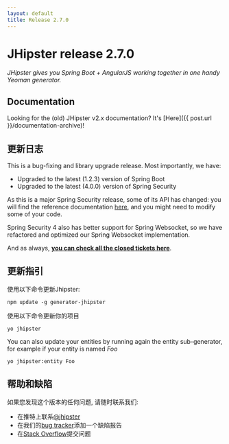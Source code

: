 ```yaml
---
layout: default
title: Release 2.7.0
---
```


JHipster release 2.7.0
==================

*JHipster gives you Spring Boot + AngularJS working together in one handy Yeoman generator.*

Documentation
----------

Looking for the (old) JHipster v2.x documentation? It's [Here]({{ post.url }}/documentation-archive)!

更新日志
----------

This is a bug-fixing and library upgrade release. Most importantly, we have:

- Upgraded to the latest (1.2.3) version of Spring Boot
- Upgraded to the latest (4.0.0) version of Spring Security

As this is a major Spring Security release, some of its API has changed: you will find the reference documentation [here](http://docs.spring.io/spring-security/site/migrate/current/3-to-4/html5/migrate-3-to-4-jc.html), and you might need to modify some of your code.

Spring Security 4 also has better support for Spring Websocket, so we have refactored and optimized our Spring Websocket implementation.

And as always, __[you can check all the closed tickets here](https://github.com/jhipster/generator-jhipster/issues?q=milestone%3A2.7.0+is%3Aclosed)__.

更新指引
------------

使用以下命令更新Jhipster:

```
npm update -g generator-jhipster
```

使用以下命令更新你的项目

```
yo jhipster
```

You can also update your entities by running again the entity sub-generator, for example if your entity is named _Foo_

```
yo jhipster:entity Foo
```

帮助和缺陷
--------------

如果您发现这个版本的任何问题, 请随时联系我们:

- 在推特上联系[@jhipster](https://twitter.com/jhipster)
- 在我们的[bug tracker](https://github.com/jhipster/generator-jhipster/issues?state=open)添加一个缺陷报告
- 在[Stack Overflow](http://stackoverflow.com/tags/jhipster/info)提交问题
